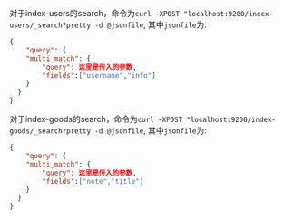 对于index-users的search，命令为`curl -XPOST "localhost:9200/index-users/_search?pretty -d @jsonfile`, 其中`jsonfile`为:

```json
{
	"query": {
  	"multi_match": {
    	"query": 这里是传入的参数,
  		"fields":["username","info"]
  	}
  }
}
```

对于index-goods的search，命令为`curl -XPOST "localhost:9200/index-goods/_search?pretty -d @jsonfile`, 其中`jsonfile`为:

```json
{
	"query": {
  	"multi_match": {
    	"query": 这里是传入的参数,
  		"fields":["note","title"]
  	}
  }
}
```

